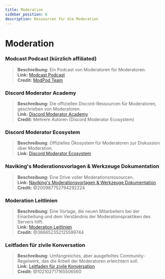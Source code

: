 ```yaml
---
title: Moderation
sidebar_position: 6
description: Ressourcen für die Moderation
---
```


# Moderation

### **Modcast Podcast** (kürzlich affiliated)

> **Beschreibung:** Ein Podcast von Moderatoren für Moderatoren.   <br/>
**Link:** [Modcast Podcast](https://modcast.network/)   <br/>
**Credit:** [ModPod Team](https://modcast.network/meet-the-team/) 

### **Discord Moderator Academy**

> **Beschreibung:** Die offiziellen Discord-Ressourcen für Moderatoren, geschrieben von Moderatoren.   <br/>
**Link:** [Discord Moderator Academy](https://dis.gd/moderation)   <br/>
**Credit:** Mehrere Autoren (Discord Moderator Ecosystem)

### **Discord Moderator Ecosystem**

> **Beschreibung:** Offizielles Ökosystem für Moderatoren zur Diskussion über Moderation.   <br/>
**Link:** [Discord Moderator Ecosystem](https://discord.com/blog/announcing-the-discord-moderator-academy-exam)

### **Naviking's Moderationsvorlagen & Werkzeuge Dokumentation**

> **Beschreibung:** Eine Drive voller Moderationsressourcen.   <br/>
**Link:** [Naviking's Moderationsvorlagen & Werkzeuge Dokumentation](https://drive.google.com/drive/folders/1vqdEEBqqCftZgMTkgqK8sKzxtdMANu4U)   <br/>
**Credit:** @200987752794292224

### **Moderation Leitlinien**

> **Beschreibung:** Eine Vorlage, die neuen Mitarbeitern bei der Einarbeitung und dem Verständnis der Moderationspraktiken des Servers hilft.   <br/>
**Link:** [Moderation Leitlinien](https://staff-guidelines.super.site/)   <br/>
**Credit:** @366652352125599744

### **Leitfaden für zivile Konversation**

> **Beschreibung:** Umfangreiches, aber ausgefeiltes Community-Regelwerk, das die Arbeit der Moderatoren erleichtern soll.   <br/>
**Link:** [Leitfaden für zivile Konversation](https://conversation.guide/)   <br/>
**Credit:** @102102717165506560
